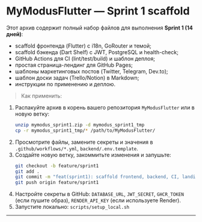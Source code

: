 # MyModusFlutter — Sprint 1 scaffold

Этот архив содержит полный набор файлов для выполнения **Sprint 1 (14 дней)**:
- scaffold фронтенда (Flutter) с i18n, GoRouter и темой;
- scaffold бэкенда (Dart Shelf) с JWT, PostgreSQL и health-check;
- GitHub Actions для CI (lint/test/build) и шаблон деплоя;
- простая страница-лендинг для GitHub Pages;
- шаблоны маркетинговых постов (Twitter, Telegram, Dev.to);
- шаблон доски задач (Trello/Notion) в Markdown;
- инструкции по применению и деплою.

> Как применить:
1. Распакуйте архив в корень вашего репозитория `MyModusFlutter` или в новую ветку:
   ```bash
   unzip mymodus_sprint1.zip -d mymodus_sprint1_tmp
   cp -r mymodus_sprint1_tmp/* /path/to/MyModusFlutter/
   ```
2. Просмотрите файлы, замените секреты и значения в `.github/workflows/*.yml`, `backend/.env.template`.
3. Создайте новую ветку, закоммитьте изменения и запушьте:
   ```bash
   git checkout -b feature/sprint1
   git add .
   git commit -m "feat(sprint1): scaffold frontend, backend, CI, landing, docs"
   git push origin feature/sprint1
   ```
4. Настройте секреты в GitHub: `DATABASE_URL`, `JWT_SECRET`, `GHCR_TOKEN` (если пушите образ), `RENDER_API_KEY` (если используете Render).
5. Запустите локально: `scripts/setup_local.sh`

---

